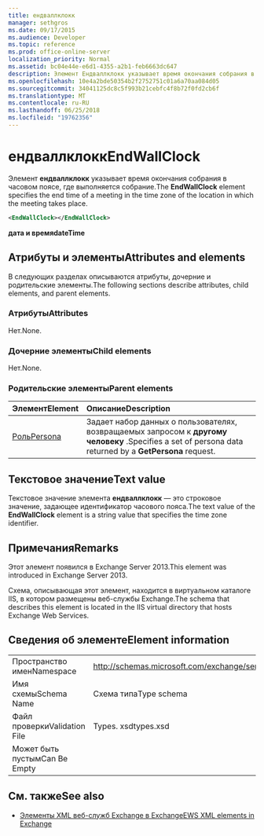 ```yaml
---
title: ендваллклокк
manager: sethgros
ms.date: 09/17/2015
ms.audience: Developer
ms.topic: reference
ms.prod: office-online-server
localization_priority: Normal
ms.assetid: bc04e44e-e6d1-4355-a2b1-feb6663dc647
description: Элемент Ендваллклокк указывает время окончания собрания в часовом поясе, где выполняется собрание.
ms.openlocfilehash: 10e4a2bde50354b2f2752751c01a6a70aa084d05
ms.sourcegitcommit: 34041125dc8c5f993b21cebfc4f8b72f0fd2cb6f
ms.translationtype: MT
ms.contentlocale: ru-RU
ms.lasthandoff: 06/25/2018
ms.locfileid: "19762356"
---
```

# <a name="endwallclock"></a><span data-ttu-id="c9350-103">ендваллклокк</span><span class="sxs-lookup"><span data-stu-id="c9350-103">EndWallClock</span></span>

<span data-ttu-id="c9350-104">Элемент **ендваллклокк** указывает время окончания собрания в часовом поясе, где выполняется собрание.</span><span class="sxs-lookup"><span data-stu-id="c9350-104">The **EndWallClock** element specifies the end time of a meeting in the time zone of the location in which the meeting takes place.</span></span> 
  
```XML
<EndWallClock></EndWallClock>
```

 <span data-ttu-id="c9350-105">**дата и время**</span><span class="sxs-lookup"><span data-stu-id="c9350-105">**dateTime**</span></span>
## <a name="attributes-and-elements"></a><span data-ttu-id="c9350-106">Атрибуты и элементы</span><span class="sxs-lookup"><span data-stu-id="c9350-106">Attributes and elements</span></span>

<span data-ttu-id="c9350-107">В следующих разделах описываются атрибуты, дочерние и родительские элементы.</span><span class="sxs-lookup"><span data-stu-id="c9350-107">The following sections describe attributes, child elements, and parent elements.</span></span>
  
### <a name="attributes"></a><span data-ttu-id="c9350-108">Атрибуты</span><span class="sxs-lookup"><span data-stu-id="c9350-108">Attributes</span></span>

<span data-ttu-id="c9350-109">Нет.</span><span class="sxs-lookup"><span data-stu-id="c9350-109">None.</span></span>
  
### <a name="child-elements"></a><span data-ttu-id="c9350-110">Дочерние элементы</span><span class="sxs-lookup"><span data-stu-id="c9350-110">Child elements</span></span>

<span data-ttu-id="c9350-111">Нет.</span><span class="sxs-lookup"><span data-stu-id="c9350-111">None.</span></span>
  
### <a name="parent-elements"></a><span data-ttu-id="c9350-112">Родительские элементы</span><span class="sxs-lookup"><span data-stu-id="c9350-112">Parent elements</span></span>

|<span data-ttu-id="c9350-113">**Элемент**</span><span class="sxs-lookup"><span data-stu-id="c9350-113">**Element**</span></span>|<span data-ttu-id="c9350-114">**Описание**</span><span class="sxs-lookup"><span data-stu-id="c9350-114">**Description**</span></span>|
|:-----|:-----|
|[<span data-ttu-id="c9350-115">Роль</span><span class="sxs-lookup"><span data-stu-id="c9350-115">Persona</span></span>](persona.md) <br/> |<span data-ttu-id="c9350-116">Задает набор данных о пользователях, возвращаемых запросом к **другому человеку** .</span><span class="sxs-lookup"><span data-stu-id="c9350-116">Specifies a set of persona data returned by a **GetPersona** request.</span></span>  <br/> |
   
## <a name="text-value"></a><span data-ttu-id="c9350-117">Текстовое значение</span><span class="sxs-lookup"><span data-stu-id="c9350-117">Text value</span></span>

<span data-ttu-id="c9350-118">Текстовое значение элемента **ендваллклокк** — это строковое значение, задающее идентификатор часового пояса.</span><span class="sxs-lookup"><span data-stu-id="c9350-118">The text value of the **EndWallClock** element is a string value that specifies the time zone identifier.</span></span> 
  
## <a name="remarks"></a><span data-ttu-id="c9350-119">Примечания</span><span class="sxs-lookup"><span data-stu-id="c9350-119">Remarks</span></span>

<span data-ttu-id="c9350-120">Этот элемент появился в Exchange Server 2013.</span><span class="sxs-lookup"><span data-stu-id="c9350-120">This element was introduced in Exchange Server 2013.</span></span>
  
<span data-ttu-id="c9350-121">Схема, описывающая этот элемент, находится в виртуальном каталоге IIS, в котором размещены веб-службы Exchange.</span><span class="sxs-lookup"><span data-stu-id="c9350-121">The schema that describes this element is located in the IIS virtual directory that hosts Exchange Web Services.</span></span>
  
## <a name="element-information"></a><span data-ttu-id="c9350-122">Сведения об элементе</span><span class="sxs-lookup"><span data-stu-id="c9350-122">Element information</span></span>

|||
|:-----|:-----|
|<span data-ttu-id="c9350-123">Пространство имен</span><span class="sxs-lookup"><span data-stu-id="c9350-123">Namespace</span></span>  <br/> |http://schemas.microsoft.com/exchange/services/2006/types  <br/> |
|<span data-ttu-id="c9350-124">Имя схемы</span><span class="sxs-lookup"><span data-stu-id="c9350-124">Schema Name</span></span>  <br/> |<span data-ttu-id="c9350-125">Схема типа</span><span class="sxs-lookup"><span data-stu-id="c9350-125">Type schema</span></span>  <br/> |
|<span data-ttu-id="c9350-126">Файл проверки</span><span class="sxs-lookup"><span data-stu-id="c9350-126">Validation File</span></span>  <br/> |<span data-ttu-id="c9350-127">Types. xsd</span><span class="sxs-lookup"><span data-stu-id="c9350-127">types.xsd</span></span>  <br/> |
|<span data-ttu-id="c9350-128">Может быть пустым</span><span class="sxs-lookup"><span data-stu-id="c9350-128">Can Be Empty</span></span>  <br/> ||
   
## <a name="see-also"></a><span data-ttu-id="c9350-129">См. также</span><span class="sxs-lookup"><span data-stu-id="c9350-129">See also</span></span>



- [<span data-ttu-id="c9350-130">Элементы XML веб-служб Exchange в Exchange</span><span class="sxs-lookup"><span data-stu-id="c9350-130">EWS XML elements in Exchange</span></span>](ews-xml-elements-in-exchange.md)

